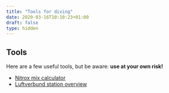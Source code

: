 ```yaml
---
title: "Tools for diving"
date: 2020-03-16T10:10:23+01:00
draft: false
type: hidden
---
```

## Tools

Here are a few useful tools, but be aware: <strong>use at your own risk!</strong>

<ul>
    <li><a href="/nitrox/">Nitrox mix calculator</a></li>
    <li><a href="/luftverbund">Luftverbund station overview</a></li>
</ul>
